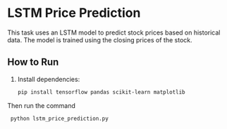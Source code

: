 # LSTM Price Prediction

This task uses an LSTM model to predict stock prices based on historical data. The model is trained using the closing prices of the stock.

## How to Run
1. Install dependencies:
   ```bash
   pip install tensorflow pandas scikit-learn matplotlib

Then run the command
   ```bash
    python lstm_price_prediction.py
